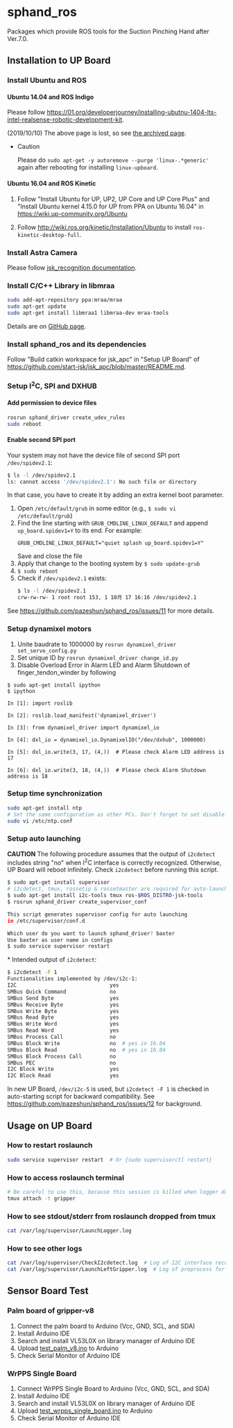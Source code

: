 # sphand_ros

Packages which provide ROS tools for the Suction Pinching Hand after Ver.7.0.

## Installation to UP Board

### Install Ubuntu and ROS

#### Ubuntu 14.04 and ROS Indigo

Please follow <https://01.org/developerjourney/installing-ubutnu-1404-lts-intel-realsense-robotic-development-kit>.

(2019/10/10) The above page is lost, so see [the archived page](https://web.archive.org/web/20190117004901/https://01.org/developerjourney/installing-ubutnu-1404-lts-intel-realsense-robotic-development-kit).

- Caution

  Please do `sudo apt-get -y autoremove --purge 'linux-.*generic'` again after rebooting for installing `linux-upboard`.

#### Ubuntu 16.04 and ROS Kinetic

1. Follow "Install Ubuntu for UP, UP2, UP Core and UP Core Plus" and "Install Ubuntu kernel 4.15.0 for UP from PPA on Ubuntu 16.04" in <https://wiki.up-community.org/Ubuntu>

2. Follow <http://wiki.ros.org/kinetic/Installation/Ubuntu> to install `ros-kinetic-desktop-full`.

### Install Astra Camera

Please follow [jsk_recognition documentation](https://jsk-recognition.readthedocs.io/en/latest/install_astra_camera.html).

### Install C/C++ Library in libmraa

```bash
sudo add-apt-repository ppa:mraa/mraa
sudo apt-get update
sudo apt-get install libmraa1 libmraa-dev mraa-tools
```
Details are on [GitHub page](https://github.com/intel-iot-devkit/mraa).

### Install sphand_ros and its dependencies

Follow "Build catkin workspace for jsk_apc" in "Setup UP Board" of <https://github.com/start-jsk/jsk_apc/blob/master/README.md>.

### Setup I<sup>2</sup>C, SPI and DXHUB

#### Add permission to device files

```bash
rosrun sphand_driver create_udev_rules
sudo reboot
```

#### Enable second SPI port

Your system may not have the device file of second SPI port `/dev/spidev2.1`:
```bash
$ ls -l /dev/spidev2.1
ls: cannot access '/dev/spidev2.1': No such file or directory
```
In that case, you have to create it by adding an extra kernel boot parameter.
1. Open `/etc/default/grub` in some editor (e.g., `$ sudo vi /etc/default/grub`)
2. Find the line starting with `GRUB_CMDLINE_LINUX_DEFAULT` and append `up_board.spidev1=Y` to its end. For example:
   ```
   GRUB_CMDLINE_LINUX_DEFAULT="quiet splash up_board.spidev1=Y"
   ```
   Save and close the file
3. Apply that change to the booting system by `$ sudo update-grub`
4. `$ sudo reboot`
5. Check if `/dev/spidev2.1` exists:
   ```bash
   $ ls -l /dev/spidev2.1
   crw-rw-rw- 1 root root 153, 1 10月 17 16:16 /dev/spidev2.1
   ```
See <https://github.com/pazeshun/sphand_ros/issues/11> for more details.

### Setup dynamixel motors

1. Unite baudrate to 1000000 by `rosrun dynamixel_driver set_servo_config.py`
2. Set unique ID by `rosrun dynamixel_driver change_id.py`
3. Disable Overload Error in Alarm LED and Alarm Shutdown of finger\_tendon\_winder by following
```
$ sudo apt-get install ipython
$ ipython

In [1]: import roslib

In [2]: roslib.load_manifest('dynamixel_driver')

In [3]: from dynamixel_driver import dynamixel_io

In [4]: dxl_io = dynamixel_io.DynamixelIO("/dev/dxhub", 1000000)

In [5]: dxl_io.write(3, 17, (4,))  # Please check Alarm LED address is 17

In [6]: dxl_io.write(3, 18, (4,))  # Please check Alarm Shutdown address is 18
```

### Setup time synchronization

```bash
sudo apt-get install ntp
# Set the same configuration as other PCs. Don't forget to set disable monitor for security
sudo vi /etc/ntp.conf
```

### Setup auto launching

**CAUTION**
The following procedure assumes that the output of `i2cdetect` includes string "no" when I<sup>2</sup>C interface is correctly recognized.
Otherwise, UP Board will reboot infinitely.
Check `i2cdetect` before running this script.

```bash
$ sudo apt-get install supervisor
# i2cdetect, tmux, rossetip & rossetmaster are required for auto-launching scripts
$ sudo apt-get install i2c-tools tmux ros-$ROS_DISTRO-jsk-tools
$ rosrun sphand_driver create_supervisor_conf

This script generates supervisor config for auto launching
in /etc/supervisor/conf.d

Which user do you want to launch sphand_driver? baxter
Use baxter as user name in configs
$ sudo service supervisor restart
```

\* Intended output of `i2cdetect`:
```bash
$ i2cdetect -F 1
Functionalities implemented by /dev/i2c-1:
I2C                              yes
SMBus Quick Command              no
SMBus Send Byte                  yes
SMBus Receive Byte               yes
SMBus Write Byte                 yes
SMBus Read Byte                  yes
SMBus Write Word                 yes
SMBus Read Word                  yes
SMBus Process Call               no
SMBus Block Write                no  # yes in 16.04
SMBus Block Read                 no  # yes in 16.04
SMBus Block Process Call         no
SMBus PEC                        no
I2C Block Write                  yes
I2C Block Read                   yes
```
In new UP Board, `/dev/i2c-5` is used, but `i2cdetect -F 1` is checked in auto-starting script for backward compatibility.
See <https://github.com/pazeshun/sphand_ros/issues/12> for background.

## Usage on UP Board

### How to restart roslaunch

```bash
sudo service supervisor restart  # Or {sudo supervisorctl restart}
```

### How to access roslaunch terminal

```bash
# Be careful to use this, because this session is killed when logger daemon is killed or roslaunch daemon is restarted
tmux attach -t gripper
```

### How to see stdout/stderr from roslaunch dropped from tmux

```bash
cat /var/log/supervisor/LaunchLogger.log
```

### How to see other logs

```bash
cat /var/log/supervisor/CheckI2cdetect.log  # Log of I2C interface recognition test
cat /var/log/supervisor/LaunchLeftGripper.log  # Log of preprocess for roslaunch (e.g., network checking)
```

## Sensor Board Test

### Palm board of gripper-v8

1. Connect the palm board to Arduino (Vcc, GND, SCL, and SDA)
2. Install Arduino IDE
3. Search and install VL53L0X on library manager of Arduino IDE
4. Upload [test_palm_v8.ino](sphand_driver/arduino/test_palm_v8/test_palm_v8.ino) to Arduino
5. Check Serial Monitor of Arduino IDE

### WrPPS Single Board

1. Connect WrPPS Single Board to Arduino (Vcc, GND, SCL, and SDA)
2. Install Arduino IDE
3. Search and install VL53L0X on library manager of Arduino IDE
4. Upload [test_wrpps_single_board.ino](sphand_driver/arduino/test_wrpps_single_board/test_wrpps_single_board.ino) to Arduino
5. Check Serial Monitor of Arduino IDE
